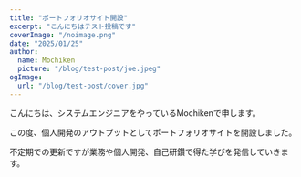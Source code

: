 ```yaml
---
title: "ポートフォリオサイト開設"
excerpt: "こんにちはテスト投稿です"
coverImage: "/noimage.png"
date: "2025/01/25"
author:
  name: Mochiken
  picture: "/blog/test-post/joe.jpeg"
ogImage:
  url: "/blog/test-post/cover.jpg"
---
```

こんにちは、システムエンジニアをやっているMochikenで申します。  

この度、個人開発のアウトプットとしてポートフォリオサイトを開設しました。

不定期での更新ですが業務や個人開発、自己研鑽で得た学びを発信していきます。